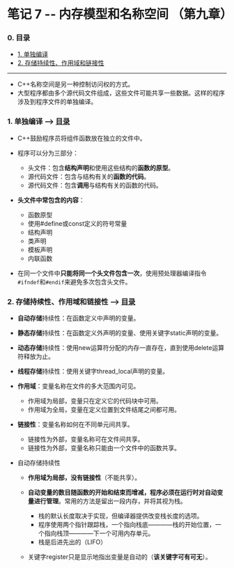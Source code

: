 # 笔记 7 -- 内存模型和名称空间    （第九章）

### <span id = "0">0. 目录</span>
* [1. 单独编译](#1)
* [2. 存储持续性、作用域和链接性](#2)

***
* C++名称空间是另一种控制访问权的方式。
* 大型程序都由多个源代码文件组成，这些文件可能共享一些数据。这样的程序涉及到程序文件的单独编译。

### <span id = "1">1. 单独编译</span> --> [目录](#0)
* C++鼓励程序员将组件函数放在独立的文件中。

* 程序可以分为三部分：
    * 头文件：包含**结构声明**和使用这些结构的**函数的原型**。
    * 源代码文件：包含与结构有关的**函数的代码**。
    * 源代码文件：包含**调用**与结构有关的函数的代码。

* **头文件中常包含的内容**：
    * 函数原型
    * 使用#define或const定义的符号常量
    * 结构声明
    * 类声明
    * 模板声明
    * 内联函数

* 在同一个文件中**只能将同一个头文件包含一次**，使用预处理器编译指令`#ifndef`和`#endif`来避免多次包含头文件。

### <span id = "2">2. 存储持续性、作用域和链接性</span> --> [目录](#0)
* **自动存储**持续性：在函数定义中声明的变量。
* **静态存储**持续性：在函数定义外声明的变量、使用关键字static声明的变量。
* **动态存储**持续性：使用new运算符分配的内存一直存在，直到使用delete运算符释放为止。
* **线程存储**持续性：使用关键字thread_local声明的变量。

* **作用域**：变量名称在文件的多大范围内可见。
    * 作用域为局部，变量只在定义它的代码块中可用。
    * 作用域为全局，变量在定义位置到文件结尾之间都可用。

* **链接性**：变量名称如何在不同单元间共享。
    * 链接性为外部，变量名称可在文件间共享。
    * 链接性为外部，变量名称只能由一个文件中的函数共享。

* 自动存储持续性
    * **作用域为局部，没有链接性**（不能共享）。

    * **自动变量的数目随函数的开始和结束而增减，程序必须在运行时对自动变量进行管理**。常用的方法是留出一段内存，并将其视为栈。
        * 栈的默认长度取决于实现，但编译器提供改变栈长度的选项。
        * 程序使用两个指针跟踪栈，一个指向栈底————栈的开始位置，一个指向栈顶————下一个可用内存单元。
        * 栈是后进先出的（LIFO）
    
    * 关键字register只是显示地指出变量是自动的（**该关键字可有可无**）。